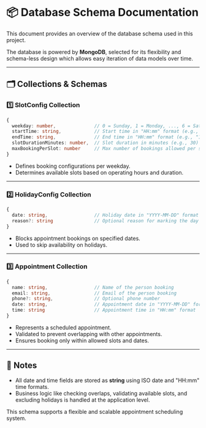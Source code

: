 
# 📦 Database Schema Documentation

This document provides an overview of the database schema used in this project.

The database is powered by **MongoDB**, selected for its flexibility and schema-less design which allows easy iteration of data models over time.

---

## 🗂️ Collections & Schemas

### 1️⃣ **SlotConfig Collection**

```ts
{
  weekday: number,              // 0 = Sunday, 1 = Monday, ..., 6 = Saturday
  startTime: string,            // Start time in "HH:mm" format (e.g., "08:00")
  endTime: string,              // End time in "HH:mm" format (e.g., "17:00")
  slotDurationMinutes: number,  // Slot duration in minutes (e.g., 30)
  maxBookingPerSlot: number     // Max number of bookings allowed per slot
}
```

- Defines booking configurations per weekday.
- Determines available slots based on operating hours and duration.

---

### 2️⃣ **HolidayConfig Collection**

```ts
{
  date: string,                 // Holiday date in "YYYY-MM-DD" format
  reason?: string               // Optional reason for marking the day as a holiday
}
```

- Blocks appointment bookings on specified dates.
- Used to skip availability on holidays.

---

### 3️⃣ **Appointment Collection**

```ts
{
  name: string,                 // Name of the person booking
  email: string,                // Email of the person booking
  phone?: string,               // Optional phone number
  date: string,                 // Appointment date in "YYYY-MM-DD" format
  time: string                  // Appointment time in "HH:mm" format
}
```

- Represents a scheduled appointment.
- Validated to prevent overlapping with other appointments.
- Ensures booking only within allowed slots and dates.

---

## 📝 Notes

- All date and time fields are stored as **string** using ISO date and "HH:mm" time formats.
- Business logic like checking overlaps, validating available slots, and excluding holidays is handled at the application level.

This schema supports a flexible and scalable appointment scheduling system.
